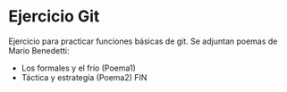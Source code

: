 # Ejercicio Git
Ejercicio para practicar funciones básicas de git.
Se adjuntan poemas de Mario Benedetti:
- Los formales y el frío (Poema1)
- Táctica y estrategía (Poema2)
FIN
